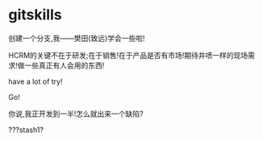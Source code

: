 # gitskills

创建一个分支,我——樊田(致远)学会一些啦!

HCRM的关键不在于研发;在于销售!在于产品是否有市场!期待井喷一样的现场需求!做一些真正有人会用的东西!


have a lot of try!


Go!


你说,我正开发到一半!怎么就出来一个缺陷?

???stash1?